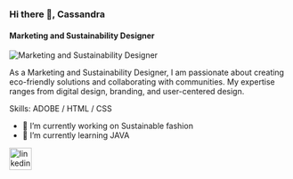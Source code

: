 ### Hi there 👋, Cassandra
#### Marketing and Sustainability Designer
![Marketing and Sustainability Designer](https://media.licdn.com/dms/image/C4D16AQHPyact2SVzpQ/profile-displaybackgroundimage-shrink_350_1400/0/1565158983566?e=1710979200&v=beta&t=WZdaFl2Bv4fAcHLRENmRi5x3hRatksPnMeHQW18z28c)

As a Marketing and Sustainability Designer, I am passionate about creating eco-friendly solutions and
collaborating with communities. My expertise ranges from digital design, branding, and user-centered design.


Skills: ADOBE / HTML / CSS

- 🔭 I’m currently working on Sustainable fashion 
- 🌱 I’m currently learning JAVA 


[<img src='https://cdn.jsdelivr.net/npm/simple-icons@3.0.1/icons/linkedin.svg' alt='linkedin' height='40'>](https://www.linkedin.com/in/www.linkedin.com/in/cassandrazoemiles/)  


